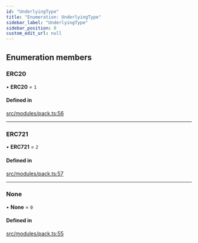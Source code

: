 ```yaml
---
id: "UnderlyingType"
title: "Enumeration: UnderlyingType"
sidebar_label: "UnderlyingType"
sidebar_position: 0
custom_edit_url: null
---
```


## Enumeration members

### ERC20

• **ERC20** = `1`

#### Defined in

[src/modules/pack.ts:56](https://github.com/PrasoonPratham/nftlabs-sdk-ts/blob/e7d1d7f/src/modules/pack.ts#L56)

___

### ERC721

• **ERC721** = `2`

#### Defined in

[src/modules/pack.ts:57](https://github.com/PrasoonPratham/nftlabs-sdk-ts/blob/e7d1d7f/src/modules/pack.ts#L57)

___

### None

• **None** = `0`

#### Defined in

[src/modules/pack.ts:55](https://github.com/PrasoonPratham/nftlabs-sdk-ts/blob/e7d1d7f/src/modules/pack.ts#L55)
